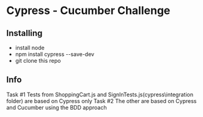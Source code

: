 # Cypress - Cucumber Challenge

## Installing

- install node
- npm install cypress --save-dev
- git clone this repo

## Info
Task #1
Tests from ShoppingCart.js and SignInTests.js(cypress\integration folder) are based on Cypress only
Task #2
The other are based on Cypress and Cucumber using the BDD approach
